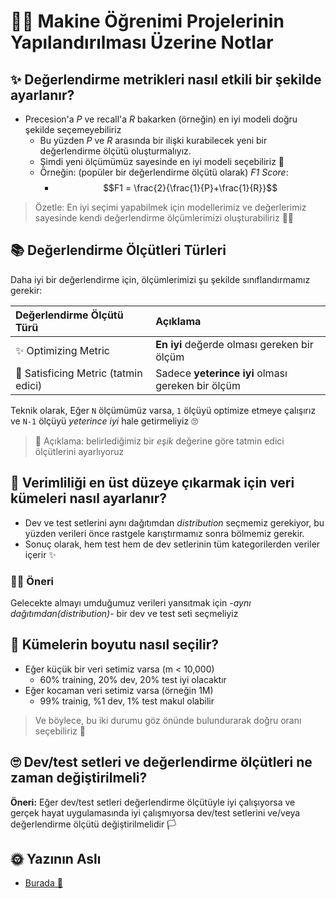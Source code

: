 # 👩‍🔧 Makine Öğrenimi Projelerinin Yapılandırılması Üzerine Notlar

## ✨ Değerlendirme metrikleri nasıl etkili bir şekilde ayarlanır?

* Precesion'a _P_ ve recall'a _R_ bakarken \(örneğin\) en iyi modeli doğru şekilde seçemeyebiliriz
  * Bu yüzden _P_ ve _R_ arasında bir ilişki kurabilecek yeni bir değerlendirme ölçütü oluşturmalıyız.
  * Şimdi yeni ölçümümüz sayesinde en iyi modeli seçebiliriz 🐣
  * Örneğin: \(popüler bir değerlendirme ölçütü olarak\) _F1 Score_:
    * $$F1 = \frac{2}{\frac{1}{P}+\frac{1}{R}}$$

> Özetle: En iyi seçimi yapabilmek için modellerimiz ve değerlerimiz sayesinde kendi değerlendirme ölçümlerimizi oluşturabiliriz 👩‍🏫

## 📚 Değerlendirme Ölçütleri Türleri

Daha iyi bir değerlendirme için, ölçümlerimizi şu şekilde sınıflandırmamız gerekir:

| Değerlendirme Ölçütü Türü | Açıklama |
| :--- | :--- |
| ✨ Optimizing Metric | **En iyi** değerde olması gereken bir ölçüm |
| 🤗 Satisficing Metric \(tatmin edici\) | Sadece **yeterince iyi** olması gereken bir ölçüm |

Teknik olarak, Eğer `N` ölçümümüz varsa, `1` ölçüyü optimize etmeye çalışırız ve `N-1` ölçüyü _yeterince iyi_ hale getirmeliyiz 🙄

> 🙌 Açıklama: belirlediğimiz bir _eşik_ değerine göre tatmin edici ölçütlerini ayarlıyoruz

## 🚀 Verimliliği en üst düzeye çıkarmak için veri kümeleri nasıl ayarlanır?

* Dev ve test setlerini aynı dağıtımdan _distribution_ seçmemiz gerekiyor, bu yüzden verileri önce rastgele karıştırmamız sonra bölmemiz gerekir.
* Sonuç olarak, hem test hem de dev setlerinin tüm kategorilerden veriler içerir ✨

### 👩‍🏫 Öneri

Gelecekte almayı umduğumuz verileri yansıtmak için -_aynı dağıtımdan\(distribution\)_- bir dev ve test seti seçmeliyiz

## 🤔 Kümelerin boyutu nasıl seçilir?

* Eğer küçük bir veri setimiz varsa \(m &lt; 10,000\)
  * 60% training, 20% dev, 20% test iyi olacaktır 
* Eğer kocaman veri setimiz varsa \(örneğin 1M\)
  * 99% trainig, %1 dev, 1% test makul olabilir 

> Ve böylece, bu iki durumu göz önünde bulundurarak doğru oranı seçebiliriz 👮

## 🙄 Dev/test setleri ve değerlendirme ölçütleri ne zaman değiştirilmeli?

**Öneri:** Eğer dev/test setleri değerlendirme ölçütüyle iyi çalışıyorsa ve gerçek hayat uygulamasında iyi çalışmıyorsa dev/test setlerini ve/veya değerlendirme ölçütü değiştirilmelidir 🏳

## 🌞 Yazının Aslı

* [Burada 🐾](https://dl.asmaamir.com/7-appliedml/0-evaluation)

